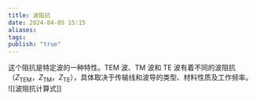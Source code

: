 ```yaml
---
title: 波阻抗
date: 2024-04-05 15:15
aliases: 
tags: 
publish: "true"
---
```

这个阻抗是特定波的一种特性。TEM 波、TM 波和 TE 波有着不同的波阻抗 （$Z_{\mathrm{TEM}}$，$Z_{\mathrm{TM}}$，$Z_{\mathrm{TE}}$），具体取决于传输线和波导的类型、材料性质及工作频率。
![[波阻抗计算式]]